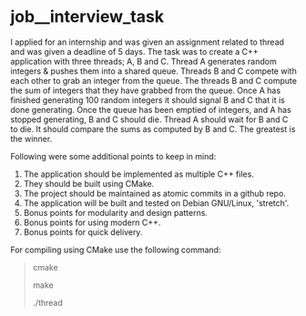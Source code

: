 # job__interview_task
I applied for an internship and was given an assignment related to thread and was given a deadline of 5 days. The task was to create a C++ application with three threads; A, B and C. Thread A generates random integers & pushes them into a shared queue. Threads B and C compete with each other to grab an integer from the queue. The threads B and C compute the sum of integers that they have grabbed from the queue. Once A has finished generating 100 random integers it should signal B and C that it is done generating. Once the queue has been emptied of integers, and A has stopped generating, B and C should die. Thread A should wait for B and C to die. It should compare the sums as computed by B and C. The greatest is the winner.

Following were some additional points to keep in mind:
1. The application should be implemented as multiple C++ files.
2. They should be built using CMake.
3. The project should be maintained as atomic commits in a github repo.
4. The application will be built and tested on Debian GNU/Linux, 'stretch'.
5. Bonus points for modularity and design patterns.
6. Bonus points for using modern C++.
7. Bonus points for quick delivery.


For compiling using CMake use the following command:
> cmake 
>
> make
>
> ./thread
